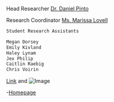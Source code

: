 
Head Researcher
[Dr. Daniel Pinto](https://behta.github.io/Dr.-Daniel-Pinto/)


Research Coordinator
[Ms. Marissa Lovell](https://behta.github.io/Ms.-Marissa-Lovell/)


```markdown
Student Research Assistants

Megan Dorsey
Emily Kivland
Haley Lynam
Jex Philip
Caitlin Raebig
Chris Voirin
```

 
 
[Link](url) and ![Image](src)

-[Homepage](https://behta.github.io/BEhTA.Lab/)

